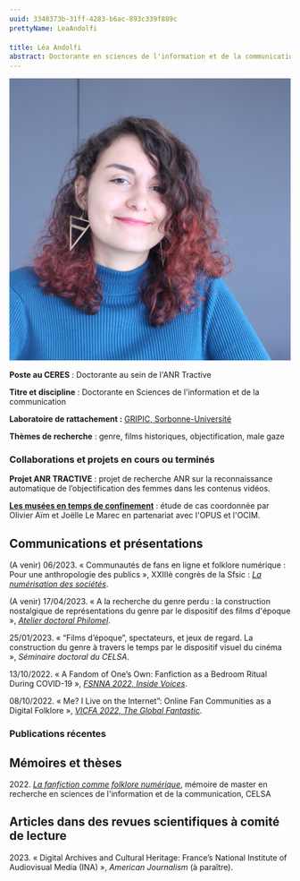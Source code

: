 ```yaml
---
uuid: 3348373b-31ff-4283-b6ac-893c339f889c
prettyName: LeaAndolfi

title: Léa Andolfi
abstract: Doctorante en sciences de l'information et de la communication
---
```


![](andolfi_lea.jpg)

**Poste au CERES** : Doctorante au sein de l'ANR Tractive

**Titre et discipline** : Doctorante en Sciences de l'information et de la communication

**Laboratoire de rattachement :** [GRIPIC, Sorbonne-Université](gripic.fr/)

**Thèmes de recherche** : genre, films historiques, objectification, male gaze

### Collaborations et projets en cours ou terminés

**Projet ANR TRACTIVE** : projet de recherche ANR sur la reconnaissance automatique de l’objectification des femmes dans les contenus vidéos. 

[**Les musées en temps de confinement**](https://ocim.fr/2023/01/les-musees-en-temps-de-confinement/) : étude de cas coordonnée par Olivier Aïm et Joëlle Le Marec en partenariat avec l'OPUS et l'OCIM.

## Communications et présentations

(A venir) 06/2023. « Communautés de fans en ligne et folklore numérique : Pour une anthropologie des publics », XXIIIè congrès de la Sfsic : [*La numérisation des sociétés*](https://sfsic2023.sciencesconf.org/).

(A venir) 17/04/2023. « A la recherche du genre perdu : la construction nostalgique de représentations du genre par le dispositif des films d'époque », [*Atelier doctoral Philomel*](https://philomel.hypotheses.org/atelier-doctoral).

25/01/2023. « “Films d’époque”, spectateurs, et jeux de regard. La construction du genre à travers le temps par le dispositif visuel du cinéma », *Séminaire doctoral du  CELSA*.

13/10/2022. « A Fandom of One’s Own: Fanfiction as a Bedroom Ritual During COVID-19 », [*FSNNA 2022, Inside Voices*](https://fsn-northamerica.org/).

08/10/2022. « Me? I Live on the Internet”: Online Fan Communities as a Digital Folklore », [*VICFA 2022, The Global Fantastic*](https://iaftfita.wildapricot.org/).

### Publications récentes

## Mémoires et thèses

2022\. [*La fanfiction comme folklore numérique*](https://dumas.ccsd.cnrs.fr/MEM-UNIV-CELSA/dumas-03878231v1), mémoire de master en recherche en sciences de l'information et de la communication, CELSA

## Articles dans des revues scientifiques à comité de lecture

2023\. « Digital Archives and Cultural Heritage: France’s National Institute of Audiovisual Media (INA) », *American Journalism* (à paraître).
